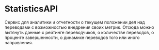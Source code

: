# StatisticsAPI

Сервис для аналитики и отчетности о текущем положении дел над переводами с возможностью внедрения своих метрик. Отсюда можно вытянуть данные о рейтинге переводчиков, о количестве переводов, о проценте завершенности, о динамике переводов того или иного направления.
